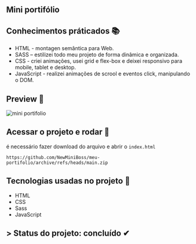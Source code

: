 ## Mini portifólio 
## Conhecimentos práticados 📚
- HTML - montagen semântica para Web.
- SASS – estilizei todo meu projeto de forma dinâmica e organizada.
- CSS - criei animações, usei grid e flex-box e deixei responsivo para mobile, tablet e desktop.
- JavaScript - realizei animações de scrool e eventos click, manipulando o DOM.

## Preview 🎥
![mini portifolio](https://user-images.githubusercontent.com/80296330/203463908-24c8c018-e06f-4a35-a831-7cc27a8d0f30.png)

## Acessar o projeto e rodar 📁

é necessário fazer download do arquivo e abrir o ``index.html`` 

```
https://github.com/NewMiniBoss/meu-portifolio/archive/refs/heads/main.zip
```

## Tecnologias usadas no projeto 🚀
- HTML
- CSS
- Sass
- JavaScript

## > Status do projeto: concluído ✔
